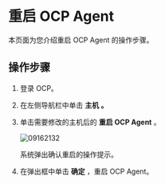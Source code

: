 重启 OCP Agent
=================================

本页面为您介绍重启 OCP Agent 的操作步骤。

**操作步骤**
-----------------------------

1. 登录 OCP。



2. 在左侧导航栏中单击 **主机** **。**



3. 单击需要修改的主机后的 **重启 OCP Agent** 。

   ![09162132](https://help-static-aliyun-doc.aliyuncs.com/assets/img/zh-CN/5660562361/p327465.png)

   系统弹出确认重启的操作提示。


4. 在弹出框中单击 **确定** ，重启 OCP Agent。
